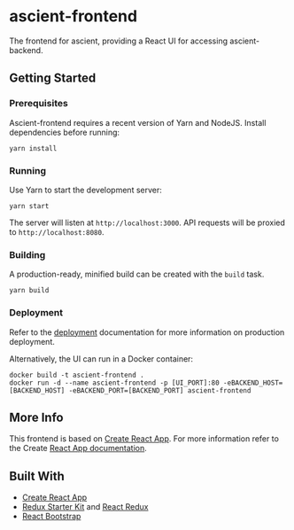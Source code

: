 # ascient-frontend
The frontend for ascient, providing a React UI for accessing ascient-backend. 

## Getting Started

### Prerequisites
Ascient-frontend requires a recent version of Yarn and NodeJS. Install dependencies before running:
```shell
yarn install
```

### Running
Use Yarn to start the development server:
```shell
yarn start
```
The server will listen at `http://localhost:3000`. API requests will be proxied to `http://localhost:8080`.

### Building
A production-ready, minified build can be created with the `build` task.
```shell
yarn build
```

### Deployment
Refer to the [deployment](https://facebook.github.io/create-react-app/docs/deployment) documentation for more information on production deployment.

Alternatively, the UI can run in a Docker container:
```shell
docker build -t ascient-frontend .
docker run -d --name ascient-frontend -p [UI_PORT]:80 -eBACKEND_HOST=[BACKEND_HOST] -eBACKEND_PORT=[BACKEND_PORT] ascient-frontend
```

## More Info
This frontend is based on [Create React App](https://github.com/facebook/create-react-app). For more information refer to the Create [React App documentation](https://facebook.github.io/create-react-app/docs/getting-started).


## Built With
* [Create React App](https://github.com/facebook/create-react-app)
* [Redux Starter Kit](https://github.com/reduxjs/redux-starter-kit) and [React Redux](https://github.com/reduxjs/react-redux)
* [React Bootstrap](https://react-bootstrap.github.io/)
